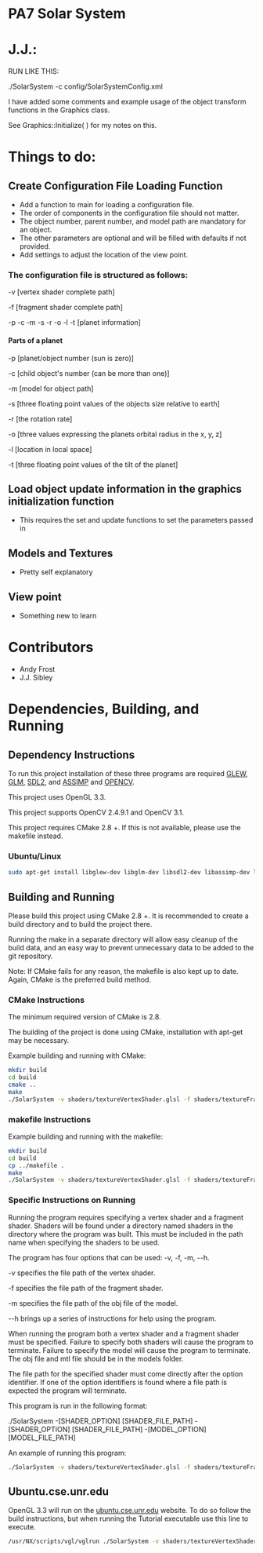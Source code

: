 # PA7 Solar System

# J.J.:

RUN LIKE THIS:

./SolarSystem -c config/SolarSystemConfig.xml

I have added some comments and example usage of the object transform functions
in the Graphics class.

See Graphics::Initialize( ) for my notes on this.

# Things to do:

## Create Configuration File Loading Function
* Add a function to main for loading a configuration file.
* The order of components in the configuration file should not matter.
* The object number, parent number, and model path are mandatory for an object.
* The other parameters are optional and will be filled with defaults if not provided.
* Add settings to adjust the location of the view point.

### The configuration file is structured as follows:

-v [vertex shader complete path]

-f [fragment shader complete path]

-p -c -m -s -r -o -l -t [planet information]

#### Parts of a planet
-p [planet/object number (sun is zero)]

-c [child object's number (can be more than one)]

-m [model for object path]

-s [three floating point values of the objects size relative to earth]

-r [the rotation rate]

-o [three values expressing the planets orbital radius in the x, y, z]

-l [location in local space]

-t [three floating point values of the tilt of the planet]


## Load object update information in the graphics initialization function

* This requires the set and update functions to set the parameters passed in

## Models and Textures

* Pretty self explanatory

## View point

* Something new to learn

# Contributors
* Andy Frost
* J.J. Sibley

# Dependencies, Building, and Running

## Dependency Instructions
To run this project installation of these three programs are required [GLEW](http://glew.sourceforge.net/), [GLM](http://glm.g-truc.net/0.9.7/index.html), [SDL2](https://wiki.libsdl.org/Tutorials), and [ASSIMP](http://www.assimp.org/) and [OPENCV](http://opencv.org/).

This project uses OpenGL 3.3.

This project supports OpenCV 2.4.9.1 and OpenCV 3.1.

This project requires CMake 2.8 +. If this is not available, please use the makefile instead.

### Ubuntu/Linux
```bash
sudo apt-get install libglew-dev libglm-dev libsdl2-dev libassimp-dev libopencv-dev
```

## Building and Running
Please build this project using CMake 2.8 +. It is recommended to create a build directory and to build the project there.

Running the make in a separate directory will allow easy cleanup of the build data, and an easy way to prevent unnecessary data to be added to the git repository.

Note: If CMake fails for any reason, the makefile is also kept up to date. Again, CMake is the preferred build method.

### CMake Instructions

The minimum required version of CMake is 2.8. 

The building of the project is done using CMake, installation with apt-get may be necessary.

Example building and running with CMake:

```bash
mkdir build
cd build
cmake ..
make
./SolarSystem -v shaders/textureVertexShader.glsl -f shaders/textureFragmentShader.glsl -m models/BoxT.obj
```

### makefile Instructions

Example building and running with the makefile:
```bash
mkdir build
cd build
cp ../makefile .
make
./SolarSystem -v shaders/textureVertexShader.glsl -f shaders/textureFragmentShader.glsl -m models/BoxT.obj
```

### Specific Instructions on Running
Running the program requires specifying a vertex shader and a fragment shader. Shaders will be found under a directory named shaders in the directory where the program was built. This must be included in the path name when specifying the shaders to be used.

The program has four options that can be used: -v, -f, -m, --h.

-v specifies the file path of the vertex shader.

-f specifies the file path of the fragment shader.

-m specifies the file path of the obj file of the model.

--h brings up a series of instructions for help using the program.

When running the program both a vertex shader and a fragment shader must be specified. Failure to specify both shaders will cause the program to terminate. Failure to specify the model will cause the program to terminate. The obj file and mtl file should be in the models folder.

The file path for the specified shader must come directly after the option identifier. If one of the option identifiers is found where a file path is expected the program will terminate.

This program is run in the following format:

./SolarSystem -[SHADER_OPTION] [SHADER_FILE_PATH] -[SHADER_OPTION] [SHADER_FILE_PATH] -[MODEL_OPTION] [MODEL_FILE_PATH]


An example of running this program:

```bash
./SolarSystem -v shaders/textureVertexShader.glsl -f shaders/textureFragmentShader.glsl -m models/BoxT.obj
```

## Ubuntu.cse.unr.edu
OpenGL 3.3 will run on the [ubuntu.cse.unr.edu](https://ubuntu.cse.unr.edu/) website. To do so follow the build instructions, but when running the Tutorial executable use this line to execute.
```bash
/usr/NX/scripts/vgl/vglrun ./SolarSystem -v shaders/textureVertexShader.glsl -f shaders/textureFragmentShader.glsl -m models/BoxT.obj
```
